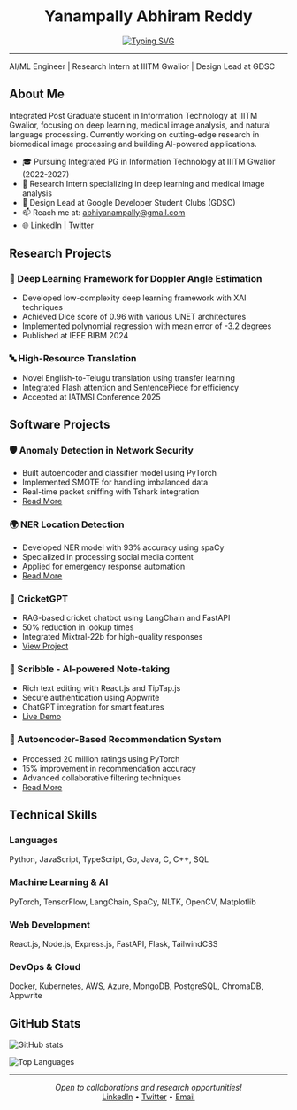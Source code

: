 <div align="center">
  
<!-- Animated SVG header goes here - save it as 'header.svg' in your repo -->
# Yanampally Abhiram Reddy

[![Typing SVG](https://readme-typing-svg.demolab.com?font=Fira+Code&pause=1000&color=6C63FF&center=true&vCenter=true&width=435&lines=AI%2FML+Engineer;Research+Intern+at+IIITM+Gwalior;Design+Lead+at+GDSC)](https://git.io/typing-svg)

</div>

---

AI/ML Engineer | Research Intern at IIITM Gwalior | Design Lead at GDSC

## About Me

Integrated Post Graduate student in Information Technology at IIITM Gwalior, focusing on deep learning, medical image analysis, and natural language processing. Currently working on cutting-edge research in biomedical image processing and building AI-powered applications.

* 🎓 Pursuing Integrated PG in Information Technology at IIITM Gwalior (2022-2027)
* 🔬 Research Intern specializing in deep learning and medical image analysis
* 🎨 Design Lead at Google Developer Student Clubs (GDSC)
* 📫 Reach me at: abhiyanampally@gmail.com
* 🌐 [LinkedIn](https://linkedin.com/in/yanampallyabhiramreddy) | [Twitter](https://twitter.com/abhiyanampally)

## Research Projects

### 🏥 Deep Learning Framework for Doppler Angle Estimation
- Developed low-complexity deep learning framework with XAI techniques
- Achieved Dice score of 0.96 with various UNET architectures
- Implemented polynomial regression with mean error of -3.2 degrees
- Published at IEEE BIBM 2024

### 🔤 High-Resource Translation
- Novel English-to-Telugu translation using transfer learning
- Integrated Flash attention and SentencePiece for efficiency
- Accepted at IATMSI Conference 2025

## Software Projects

### 🛡️ Anomaly Detection in Network Security
- Built autoencoder and classifier model using PyTorch
- Implemented SMOTE for handling imbalanced data
- Real-time packet sniffing with Tshark integration
- [Read More](https://medium.com/@abhiyanampally/cicids-2017-dataset-anomaly-detection-using-autoencoders-c10f9d7d15cd)

### 🌍 NER Location Detection
- Developed NER model with 93% accuracy using spaCy
- Specialized in processing social media content
- Applied for emergency response automation
- [Read More](https://medium.com/@abhiyanampally/ner-location-detection-using-spacy-a-step-by-step-guide-194c7c6a3d7e)

### 🏏 CricketGPT
- RAG-based cricket chatbot using LangChain and FastAPI
- 50% reduction in lookup times
- Integrated Mixtral-22b for high-quality responses
- [View Project](https://medium.com/@abhiyanampally/simplest-introduction-to-rag-and-langchain-building-a-cricket-chatbot-part-i-0b98a658ee6f)

### 📝 Scribble - AI-powered Note-taking
- Rich text editing with React.js and TipTap.js
- Secure authentication using Appwrite
- ChatGPT integration for smart features
- [Live Demo](https://scribble-k76k.vercel.app)

### 👥 Autoencoder-Based Recommendation System
- Processed 20 million ratings using PyTorch
- 15% improvement in recommendation accuracy
- Advanced collaborative filtering techniques
- [Read More](https://medium.com/@abhiyanampally/building-a-simple-autoencoder-model-for-collaborative-filtering-based-recommendation-system-using-b6205b164927)

## Technical Skills

### Languages
<p>
Python, JavaScript, TypeScript, Go, Java, C, C++, SQL
</p>

### Machine Learning & AI
<p>
PyTorch, TensorFlow, LangChain, SpaCy, NLTK, OpenCV, Matplotlib
</p>

### Web Development
<p>
React.js, Node.js, Express.js, FastAPI, Flask, TailwindCSS
</p>

### DevOps & Cloud
<p>
Docker, Kubernetes, AWS, Azure, MongoDB, PostgreSQL, ChromaDB, Appwrite
</p>

## GitHub Stats

![GitHub stats](https://github-readme-stats.vercel.app/api?username=AbhiRam162105&show_icons=true&theme=radical)

![Top Languages](https://github-readme-stats.vercel.app/api/top-langs/?username=AbhiRam162105&layout=compact&theme=radical)

---
<p align="center">
  <i>Open to collaborations and research opportunities!</i>
  <br>
  <a href="https://linkedin.com/in/yanampallyabhiramreddy">LinkedIn</a> •
  <a href="https://twitter.com/abhiyanampally">Twitter</a> •
  <a href="mailto:abhiyanampally@gmail.com">Email</a>
</p>
